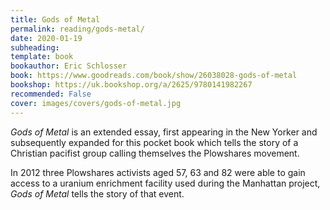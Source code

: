 ```yaml
---
title: Gods of Metal
permalink: reading/gods-metal/
date: 2020-01-19
subheading: 
template: book
bookauthor: Eric Schlosser
book: https://www.goodreads.com/book/show/26038028-gods-of-metal
bookshop: https://uk.bookshop.org/a/2625/9780141982267
recommended: False
cover: images/covers/gods-of-metal.jpg
---
```


*Gods of Metal* is an extended essay, first appearing in the New Yorker and subsequently expanded for this pocket book which tells the story of a Christian pacifist group calling themselves the Plowshares movement.

In 2012 three Plowshares activists aged 57, 63 and 82 were able to gain access to a uranium enrichment facility used during the Manhattan project, *Gods of Metal* tells the story of that event.